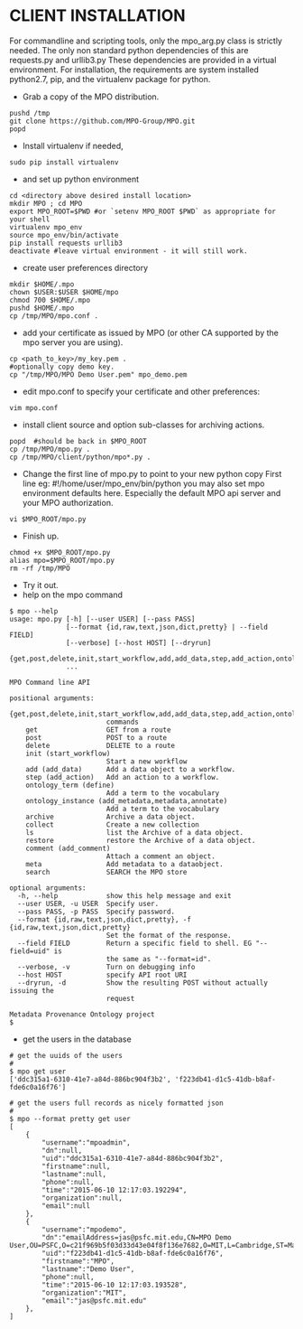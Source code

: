 # CLIENT INSTALLATION

For commandline and scripting tools, only the mpo_arg.py class
is strictly needed. The only non standard python dependencies of this are requests.py and urllib3.py
These dependencies are provided in a virtual environment. For installation, 
the requirements are system installed python2.7, pip,  and the virtualenv package for python.

* Grab a copy of the MPO distribution.
```
pushd /tmp
git clone https://github.com/MPO-Group/MPO.git
popd
```

* Install virtualenv if needed, 
```
sudo pip install virtualenv
```

* and set up python environment
```
cd <directory above desired install location>
mkdir MPO ; cd MPO
export MPO_ROOT=$PWD #or `setenv MPO_ROOT $PWD` as appropriate for your shell
virtualenv mpo_env
source mpo_env/bin/activate
pip install requests urllib3
deactivate #leave virtual environment - it will still work.
``` 

* create user preferences directory
```
mkdir $HOME/.mpo
chown $USER:$USER $HOME/mpo
chmod 700 $HOME/.mpo
pushd $HOME/.mpo
cp /tmp/MPO/mpo.conf .
```

* add your certificate as issued by MPO (or other CA supported by the mpo server you are using).
```
cp <path_to_key>/my_key.pem .
#optionally copy demo key.
cp "/tmp/MPO/MPO Demo User.pem" mpo_demo.pem
```

* edit mpo.conf to specify your certificate and other preferences:
```
vim mpo.conf
```

* install client source and option sub-classes for archiving actions.
```
popd  #should be back in $MPO_ROOT
cp /tmp/MPO/mpo.py .
cp /tmp/MPO/client/python/mpo*.py .
```

* Change the first line of mpo.py to point to your new python copy
 First line eg:   #!/home/user/mpo_env/bin/python
 you may also set mpo environment defaults here. Especially the
 default MPO api server and your MPO authorization.
```
vi $MPO_ROOT/mpo.py
```


* Finish up.
```
chmod +x $MPO_ROOT/mpo.py
alias mpo=$MPO_ROOT/mpo.py
rm -rf /tmp/MPO
```

* Try it out.  
* help on the mpo command

```
$ mpo --help
usage: mpo.py [-h] [--user USER] [--pass PASS]
              [--format {id,raw,text,json,dict,pretty} | --field FIELD]
              [--verbose] [--host HOST] [--dryrun]
              {get,post,delete,init,start_workflow,add,add_data,step,add_action,ontology_term,define,ontology_instance,add_metadata,metadata,annotate,archive,collect,ls,restore,comment,add_comment,meta,search}
              ...

MPO Command line API

positional arguments:
  {get,post,delete,init,start_workflow,add,add_data,step,add_action,ontology_term,define,ontology_instance,add_metadata,metadata,annotate,archive,collect,ls,restore,comment,add_comment,meta,search}
                        commands
    get                 GET from a route
    post                POST to a route
    delete              DELETE to a route
    init (start_workflow)
                        Start a new workflow
    add (add_data)      Add a data object to a workflow.
    step (add_action)   Add an action to a workflow.
    ontology_term (define)
                        Add a term to the vocabulary
    ontology_instance (add_metadata,metadata,annotate)
                        Add a term to the vocabulary
    archive             Archive a data object.
    collect             Create a new collection
    ls                  list the Archive of a data object.
    restore             restore the Archive of a data object.
    comment (add_comment)
                        Attach a comment an object.
    meta                Add metadata to a dataobject.
    search              SEARCH the MPO store

optional arguments:
  -h, --help            show this help message and exit
  --user USER, -u USER  Specify user.
  --pass PASS, -p PASS  Specify password.
  --format {id,raw,text,json,dict,pretty}, -f {id,raw,text,json,dict,pretty}
                        Set the format of the response.
  --field FIELD         Return a specific field to shell. EG "--field=uid" is
                        the same as "--format=id".
  --verbose, -v         Turn on debugging info
  --host HOST           specify API root URI
  --dryrun, -d          Show the resulting POST without actually issuing the
                        request

Metadata Provenance Ontology project
$
```
* get the users in the database

```
# get the uuids of the users
#
$ mpo get user
['ddc315a1-6310-41e7-a84d-886bc904f3b2', 'f223db41-d1c5-41db-b8af-fde6c0a16f76']

```

```
# get the users full records as nicely formatted json
#
$ mpo --format pretty get user 
[
    {
        "username":"mpoadmin",
        "dn":null,
        "uid":"ddc315a1-6310-41e7-a84d-886bc904f3b2",
        "firstname":null,
        "lastname":null,
        "phone":null,
        "time":"2015-06-10 12:17:03.192294",
        "organization":null,
        "email":null
    },
    {
        "username":"mpodemo",
        "dn":"emailAddress=jas@psfc.mit.edu,CN=MPO Demo User,OU=PSFC,O=c21f969b5f03d33d43e04f8f136e7682,O=MIT,L=Cambridge,ST=Massachusetts,C=US",
        "uid":"f223db41-d1c5-41db-b8af-fde6c0a16f76",
        "firstname":"MPO",
        "lastname":"Demo User",
        "phone":null,
        "time":"2015-06-10 12:17:03.193528",
        "organization":"MIT",
        "email":"jas@psfc.mit.edu"
    },
]
 
```
